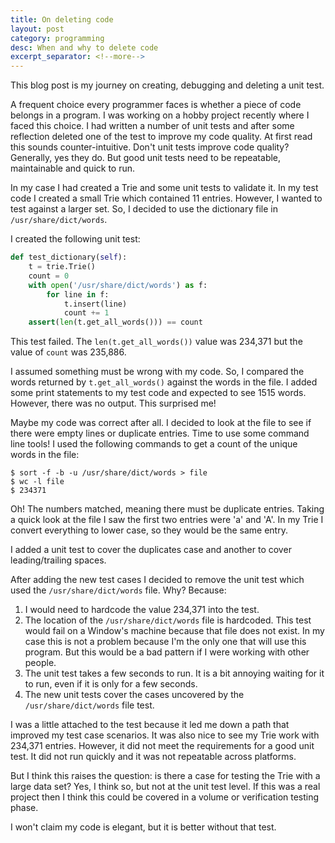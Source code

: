```yaml
---
title: On deleting code
layout: post
category: programming
desc: When and why to delete code
excerpt_separator: <!--more-->
---
```


This blog post is my journey on creating, debugging and deleting a unit test.

A frequent choice every programmer faces is whether a piece of code belongs in a program.  I was working on a hobby project recently where I faced this choice.  I had written a number of unit tests and after some reflection deleted one of the test to improve my code quality.  At first read this sounds counter-intuitive.  Don't unit tests improve code quality?  Generally, yes they do.  But good unit tests need to be repeatable, maintainable and quick to run.  

In my case I had created a Trie and some unit tests to validate it.  In my test code I created a small Trie which contained 11 entries.  However, I wanted to test against a larger set.  So, I decided to use the dictionary file in <code>/usr/share/dict/words</code>.  

I created the following unit test:

<!--more-->

```Python
def test_dictionary(self):
    t = trie.Trie()
    count = 0
    with open('/usr/share/dict/words') as f:
        for line in f:
            t.insert(line)
            count += 1
    assert(len(t.get_all_words())) == count

```

This test failed.  The <code>len(t.get_all_words())</code> value was 234,371 but the value of <code>count</code> was 235,886. 

I assumed something must be wrong with my code.  So, I compared the words returned by <code>t.get_all_words()</code> against the words in the file.  I added some print statements to my test code and expected to see 1515 words.  However, there was no output. This surprised me!  

Maybe my code was correct after all. I decided to look at the file to see if there were empty lines or duplicate entries.  Time to use some command line tools!  I used the following commands to get a count of the unique words in the file:

```Shell
$ sort -f -b -u /usr/share/dict/words > file
$ wc -l file
$ 234371
```

Oh! The numbers matched, meaning there must be duplicate entries.  Taking a quick look at the file I saw the first two entries were 'a' and 'A'.  In my Trie I convert everything to lower case, so they would be the same entry.

I added a unit test to cover the duplicates case and another to cover leading/trailing spaces.


After adding the new test cases I decided to remove the unit test which used the <code>/usr/share/dict/words</code> file.  Why? Because:

1. I would need to hardcode the value 234,371 into the test.  
1. The location of the <code>/usr/share/dict/words</code> file is hardcoded.  This test would fail on a Window's machine because that file does not exist. In my case this is not a problem because I'm the only one that will use this program.  But this would be a bad pattern if I were working with other people.
1. The unit test takes a few seconds to run.  It is a bit annoying waiting for it to run, even if it is only for a few seconds.
1. The new unit tests cover the cases uncovered by the <code>/usr/share/dict/words</code> file test.

I was a little attached to the test because it led me down a path that improved my test case scenarios.  It was also nice to see my Trie work with 234,371 entries.  However, it did not meet the requirements for a good unit test. It did not run quickly and it was not repeatable across platforms. 

But I think this raises the question: is there a case for testing the Trie with a large data set?  Yes, I think so, but not at the unit test level.  If this was a real project then I think this could be covered in a volume or verification testing phase.

I won't claim my code is elegant, but it is better without that test. 
